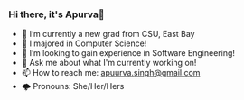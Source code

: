    ###                                              Hi there, it's Apurva👋


- 🔭 I’m currently a new grad from CSU, East Bay 
- 🌱 I majored in Computer Science!
- 🐍 I’m looking to gain experience in Software Engineering!
- 💬 Ask me about what I'm currently working on!
- 📫 How to reach me: apuurva.singh@gmail.com 
- 🌩️ Pronouns: She/Her/Hers
  
